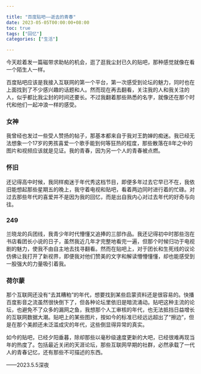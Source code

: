 ```yaml
---

title: "百度贴吧——逝去的青春"
date: 2023-05-05T00:00:00+08:00
toc: true
tags: ["回忆"]
categories: ["生活"]

---
```



今天趁着发一篇磁带求助帖的机会，逛了逛我尘封已久的贴吧，那种感觉就像在看一个陌生人一样。

百度贴吧应该是我接入互联网的第一个平台，第一次感受到论坛的魅力，同时也在上面找到了不少感兴趣的话题和人。然而现在再去翻看，关注我的人和我关注的人，似乎都比我尘封的时间还要长。不过我翻着那些熟悉的名字，就像还在那个时代和他们一起冲浪一样的感受。

### 女神

我曾经也发过一些受人赞扬的帖子，那基本都来自于我对王韵婵的痴迷。我已经无法想象一个17岁的男孩喜爱一个歌手能到何等狂热的程度，那些散落在8年之中的图片和视频应该就是见证。我的青春，因为另一个人的青春被点燃。

### 怀旧

还记得高中时候，我同样痴迷于年代秀这档节目，即便多年过去它早已不在，我依旧能想起那些星期五的晚上，我守着电视和贴吧，看着两边同时进行着的忙碌。对过去那些年代的喜爱并不是因为我的回忆，而是出自我内心对过去年代的好奇与向往。

### 249

兰晓龙的兵团线，我青少年时代懵懂又追捧的三部作品。我还记得初中时那些泡在书店看团长小说的日子，虽然我近几年才完整地看完一遍，但那个时候归功于电视剧的魅力，使我不由自主地去找寻翻看。然而在贴吧上，对于团长和生死线的议论仿佛让我打开了新视界，即便我对他们赞美的文字和解读懵懵懂懂，却也能感受到一股强大的力量吸引着我。

### 荷尔蒙

那个互联网还没有“去其糟粕”的年代，想要找到某些启蒙资料还是很容易的。快播百度影音之流虽然很快倒下了，但各种论坛里依旧是暗流涌动。贴吧这种主流的论坛，也避免不了众多的漏网之鱼，我想那个人工审核的年代，也无法抵挡日益增长的互联网数据大潮。贴吧上的某些图片，按如今的标准已经远远超出了“擦边”，但是在那个美颜还未泛滥成灾的年代，这些倒显得异常的真实。

如今的贴吧，已经夕阳垂暮，除却那些以毫秒级速度更新的大吧，已经很难再现当年的热度了。包括最近关闭的天涯论坛，那些互联网早期的社群，必然承载了一代人的青春记忆，还有那些不可描述的东西。

——2023.5.5深夜